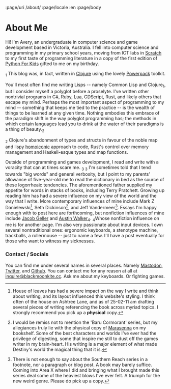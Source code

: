 :page/uri /about/
:page/locale :en
:page/body

# About Me

Hi! I'm Avery, an undergraduate in computer science and game development based in Victoria, Australia. I fell into computer science and programming in my primary school years, moving from ICT labs in [Scratch](https://en.wikipedia.org/wiki/Scratch_(programming_language)) to my first taste of programming literature in a copy of the first edition of [Python For Kids](https://nostarch.com/python-kids-2nd-edition) gifted to me on my birthday.

<sidenote>

<sub>1</sub> This blog was, in fact, written in [Clojure](https://clojure.org/) using the lovely [Powerpack](https://github.com/cjohansen/powerpack) toolkit.

</sidenote>
You'll most often find me writing Lisps -- namely Common Lisp and Clojure<sub>1</sub>, but I consider myself a polyglot before a proselyte. I've written other nontrivial programs in C#, Ruby, Lua, GDScript, Rust, and likely others that escape my mind. Perhaps the most important aspect of programming to my mind -- something that keeps me tied to the practice -- is the wealth of things to be learned at any given time. Nothing embodies this embrace of the paradigm shift in the way polyglot programming has; the methods in which certain languages lead you to drink at the water of their paradigms is a thing of beauty.<sub>2</sub>
<sidenote>

<sub>2</sub> Clojure's abandonment of types and structs in favour of the noble map and lispy [homoiconic](https://en.wikipedia.org/wiki/Homoiconicity) approach to code, Rust's control over memory management and Haskell-esque types and map functions.

</sidenote>

Outside of programming and games development, I read and write with a voracity that can at times scare me. <sub>3</sub>
<sidenote> <sub>3</sub> I'm sometimes told that I tend towards "big words" and general verbosity, but I point to my parents' allowance of five-year-old me to read the dictionary in bed as the source of these logorrheaic tendencies.
</sidenote>
The aforementioned father supplied my appetite for words in stacks of books, including Terry Pratchett. Growing up reading him has had a severe influence on my view of the world and the way that I write. More contemporary influences of mine include Mark Z Danielewski[^1], Seth Dickinson[^2], and Jeff Vandermeer[^3]. Essays I'm happy enough with to post here are forthcoming, but nonfiction influences of mine include [Jacob Geller](https://www.youtube.com/@JacobGeller/videos) and [Austin Walker](https://www.clockworkworlds.com/)<sub>4</sub>.
<sidenote><sub>4</sub>Whose nonfiction influence on me is for another page.</sidenote>
I'm also very passionate about input devices. I own several nontraditional ones: ergonomic keyboards, a stenotype machine, trackballs, a rollermouse -- just to name a few. I'll have a post eventually for those who want to witness my sicknesses.



### Contact / Socials
You can find me under several names in several places. Namely [Mastodon](https://mastodon.gamedev.place/@crestofthebeast), [Twitter](https://twitter.com/blackmoonkite), and [Github](https://github.com/crestofthebeast).
You can contact me for any reason at all at inquire@blackmoonkite.cc. Ask me about my keyboards. Or fighting games.

[^1]: House of leaves has had a severe impact on the way I write and think about writing, and its layout influenced this website's styling. I think often of the house on Ashtree Lane, and as of 25-02-11 am drafting several pieces of writing referencing the book across myriad topics. I strongly recommend you pick up a **physical** copy.
[^2]: I would be remiss not to mention the 'Baru Cormorant' series, but my allegiances truly lie with the physical copy of [Marasenna](https://www.ishtar-collective.net/categories/book-marasenna) on my bookshelf. Some of the best characters and worlds I've ever had the privilege of digesting, some that inspire me still to dust off the games writer in my brain-heart. His writing is a major element of what made Destiny's world the magical thing that it is.
[^3]: There is not enough to say about the Southern Reach series in a footnote, nor a paragraph or blog post. A book may barely suffice. Coming into Area X where I did and bringing what I brought made this series deal some of the heaviest blows I've ever felt. A triumph for the new weird genre. Please do pick up a copy.
